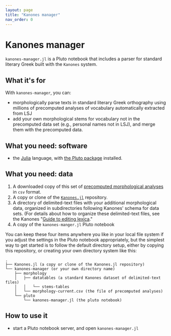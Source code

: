 ```yaml
---
layout: page
title: "Kanones manager"
nav_order: 0
---
```



# Kanones manager

`kanones-manager.jl` is a Pluto notebook that includes a parser for standard literary Greek built with the `Kanones` system.


## What it's for

With `kanones-manager`, you can:

- morphologically parse texts in standard literary Greek orthography using millions of precomputed analyses of vocabulary automatically extracted from LSJ
- add your own morphological stems for vocabulary not in the precomputed data set (e.g., personal names not in LSJ), and merge them with the precomputed data.


## What you need: software

- the [Julia](https://julialang.org) language, with [the Pluto package](https://github.com/fonsp/Pluto.jl) installed. 

## What you need: data

1. A downloaded copy of this set of [precomputed morphological analyses](https://www.homermultitext.org/morphology/morphology-current.csv) in `csv` format.
2. A copy or clone of the [`Kanones.jl`](https://github.com/neelsmith/Kanones.jl) repository.
3. A directory of delimited-text files with your additional morphological data, organized in subdirectories following Kanones' schema for data sets.  (For details about how to organize these delimited-text files, see the Kanones "[Guide to editing lexica](https://neelsmith.github.io/Kanones-vocab-guide/)."
4. A copy of the `kanones-manger.jl` Pluto notebook

You can keep these four items anywhere you like in your local file system if you adjust the settings in the Pluto notebook appropriately, but the simplest way to get started is to follow the default directory setup, either by copying this repository, or creating your own directory system like this:

```
.
├── Kanones.jl (a copy or clone of the Kanones.jl repository)
└── kanones-manager (or your own directory name)
    ├── morphology
    │   ├── datatables (a standard Kanones dataset of delimited-text files)
    │   │   └── stems-tables
    │   └── morphology-current.csv (the file of precomputed analyses)
    └── pluto
        └── kanones-manager.jl (the pluto notebook)
``` 


## How to use it

- start a Pluto notebook server, and open `kanones-manager.jl`
